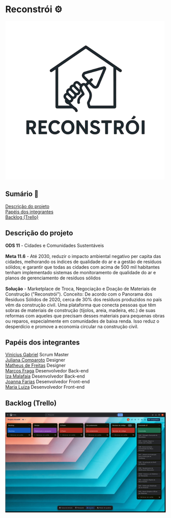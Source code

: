 # Reconstrói :gear:

<img src="./src/static/img/logo.png" />

## Sumário :link:
[Descrição do projeto](#descrição-do-projeto) <br />
[Papéis dos integrantes](#papéis-dos-integrantes) <br />
[Backlog (Trello)](#backlog-trello)

## Descrição do projeto
**ODS 11** - Cidades e Comunidades Sustentáveis <br/> <br/>
**Meta 11.6** - Até 2030, reduzir o impacto ambiental negativo per capita das cidades, melhorando os índices de qualidade do ar e a gestão de resíduos sólidos; e garantir que todas as cidades com acima de 500 mil habitantes tenham implementado sistemas de monitoramento de qualidade do ar e planos de gerenciamento de resíduos sólidos <br/> <br/>
**Solução** - Marketplace de Troca, Negociação e Doação de Materiais de Construção ("Reconstrói").
Conceito: De acordo com o Panorama dos Resíduos Sólidos de 2020, cerca de 30% dos resíduos produzidos no país vêm da construção civil. Uma plataforma que conecta pessoas que têm sobras de materiais de construção (tijolos, areia, madeira, etc.) de suas reformas com aqueles que precisam desses materiais para pequenas obras ou reparos, especialmente em comunidades de baixa renda. Isso reduz o desperdício e promove a economia circular na construção civil.

## Papéis dos integrantes
[Vinicius Gabriel](https://github.com/gitviini/) Scrum Master <br />
[Juliana Comparoto](https://github.com/comparoto) Designer <br />
[Matheus de Freitas](https://github.com/matheusprojects) Designer <br />
[Marcos Fraga](https://github.com/MarcTony0) Desenvolvedor Back-end <br />
[Iza Malafaia](https://github.com/Iza-Malafaia) Desenvolvedor Back-end <br />
[Joanna Farias](https://github.com/Joanna-Farias) Desenvolvedor Front-end <br />
[Maria Luiza](https://github.com/alumiria) Desenvolvedor Front-end <br />

## Backlog (Trello)
![Trello project screenshot](./src/static/img/trello_uh.png)